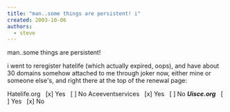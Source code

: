 ```yaml
---
title: "man..some things are persistent! i"
created: 2003-10-06
authors:
  - steve
---
```


man..some things are persistent!

i went to reregister hatelife (which actually expired, oops), and have about 30 domains somehow attached to me through joker now, either mine or someone else's, and right there at the top of the renewal page:

Hatelife.org   \[x\] Yes   \[ \] No
Aceeventservices   \[x\] Yes   \[ \] No
***Uisce.org***   \[ \] Yes   \[x\] No
